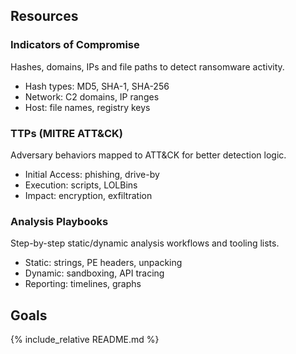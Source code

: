 <section id="resources">
<h2>Resources</h2>
<div class="grid resources-grid">
  <article>
    <h3>Indicators of Compromise</h3>
    <p>Hashes, domains, IPs and file paths to detect ransomware activity.</p>
    <ul>
      <li>Hash types: MD5, SHA-1, SHA-256</li>
      <li>Network: C2 domains, IP ranges</li>
      <li>Host: file names, registry keys</li>
    </ul>
  </article>
  <article>
    <h3>TTPs (MITRE ATT&CK)</h3>
    <p>Adversary behaviors mapped to ATT&CK for better detection logic.</p>
    <ul>
      <li>Initial Access: phishing, drive-by</li>
      <li>Execution: scripts, LOLBins</li>
      <li>Impact: encryption, exfiltration</li>
    </ul>
  </article>
  <article>
    <h3>Analysis Playbooks</h3>
    <p>Step-by-step static/dynamic analysis workflows and tooling lists.</p>
    <ul>
      <li>Static: strings, PE headers, unpacking</li>
      <li>Dynamic: sandboxing, API tracing</li>
      <li>Reporting: timelines, graphs</li>
    </ul>
  </article>
</div>
</section>

<section id="goals">
<h2>Goals</h2>
{% include_relative README.md %}
</section>